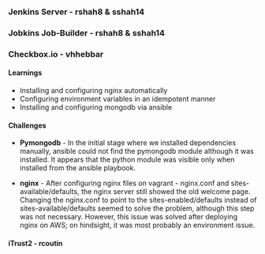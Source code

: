 ### Jenkins Server - rshah8 & sshah14

### Jobkins Job-Builder - rshah8 & sshah14

### Checkbox.io - vhhebbar

#### Learnings

* Installing and configuring nginx automatically 
* Configuring environment variables in an idempotent manner
* Installing and configuring mongodb via ansible

#### Challenges

* **Pymongodb** - In the initial stage where we installed dependencies manually, ansible could not find the pymongodb module although it was installed. It appears that the python module was visible only when installed from the ansible playbook.

* **nginx** - After configuring nginx files on vagrant - nginx.conf and sites-available/defaults, the nginx server still showed the old welcome page. Changing the nginx.conf to point to the sites-enabled/defaults instead of sites-available/defaults seemed to solve the problem, although this step was not necessary. However, this issue was solved after deploying nginx on AWS; on hindsight, it was most probably an environment issue.

#### iTrust2 - rcoutin